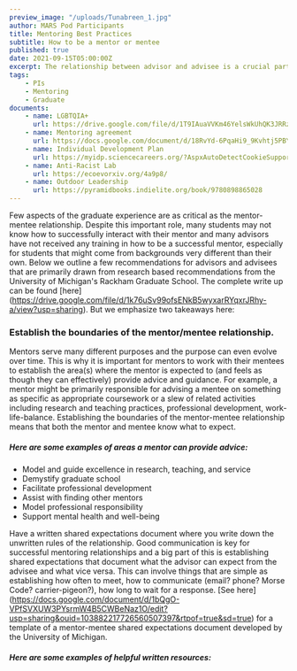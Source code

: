 ```yaml
---
preview_image: "/uploads/Tunabreen_1.jpg"
author: MARS Pod Participants
title: Mentoring Best Practices
subtitle: How to be a mentor or mentee
published: true
date: 2021-09-15T05:00:00Z
excerpt: The relationship between advisor and advisee is a crucial part to the graduate experience. Here are some best practices to help you navigate a healthy and successful mentoring relationship.
tags: 
    - PIs
    - Mentoring
    - Graduate
documents:
    - name: LGBTQIA+
      url: https://drive.google.com/file/d/1T9IAuaVVKm46YelsWkUhQK3JRRz_Xzon/view?usp=sharing
    - name: Mentoring agreement
      url: https://docs.google.com/document/d/18RvYd-6PqaHi9_9Kvhtj5PBYhziIud4U/edit?usp=sharing&ouid=103882217726560507397&rtpof=true&sd=true
    - name: Individual Development Plan
      url: https://myidp.sciencecareers.org/?AspxAutoDetectCookieSupport=1
    - name: Anti-Racist Lab
      url: https://ecoevorxiv.org/4a9p8/
    - name: Outdoor Leadership
      url: https://pyramidbooks.indielite.org/book/9780898865028
---
```


Few aspects of the graduate experience are as critical as the mentor-mentee relationship. Despite this important role, many students may not know how to successfully interact with their mentor and many advisors have not received any training in how to be a successful mentor, especially for students that might come from backgrounds very different than their own. Below we outline a few recommendations for advisors and advisees that are primarily drawn from research based recommendations from the University of Michigan's Rackham Graduate School. The complete write up can be found [here] (https://drive.google.com/file/d/1k76uSv99ofsENkB5wyxarRYqxrJRhy-a/view?usp=sharing).  But we emphasize two takeaways here:

### Establish the boundaries of the mentor/mentee relationship.

Mentors serve many different purposes and the purpose can even evolve over time. This is why it is important for mentors to work with their mentees to establish the area(s) where the mentor is expected to (and feels as though they can effectively) provide advice and guidance. For example, a mentor might be primarily responsible for advising a mentee on something as specific as appropriate coursework or a slew of related activities including research and teaching practices, professional development, work-life-balance. Establishing the boundaries of the mentor-mentee relationship means that both the mentor and mentee know what to expect.

##### Here are some examples of areas a mentor can provide advice:
* Model and guide excellence in research, teaching, and service
* Demystify graduate school
* Facilitate professional development
* Assist with finding other mentors
* Model professional responsibility
* Support mental health and well-being

 Have a written shared expectations document where you write down the unwritten rules of the relationship. Good communication is key for successful mentoring relationships and a big part of this is establishing shared expectations that document what the advisor can expect from the advisee and what vice versa.  This can involve things that are simple as establishing how often to meet, how to communicate (email? phone? Morse Code? carrier-pigeon?), how long to wait for a response. [See here] (https://docs.google.com/document/d/1bQgO-VPfSVXUW3PYsrmW4B5CWBeNaz1O/edit?usp=sharing&ouid=103882217726560507397&rtpof=true&sd=true) for a template of a mentor-mentee shared expectations document developed by the University of Michigan.

##### Here are some examples of helpful written resources:
